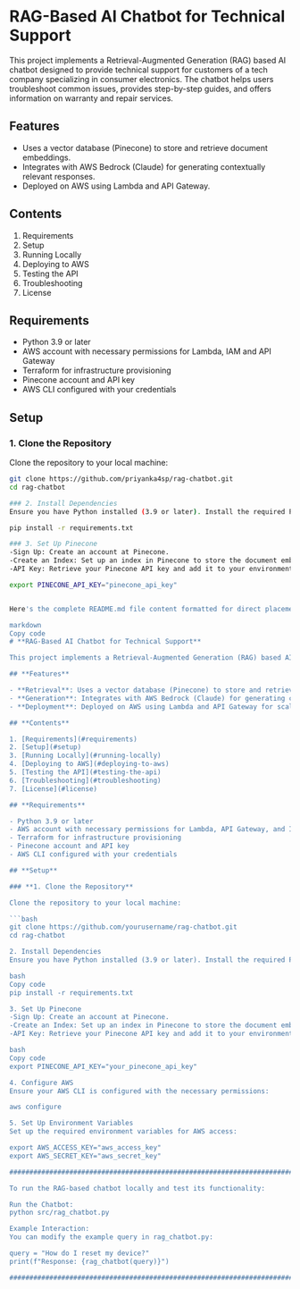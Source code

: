 # RAG-Based AI Chatbot for Technical Support

This project implements a Retrieval-Augmented Generation (RAG) based AI chatbot designed to provide technical support for customers of a tech company specializing in consumer electronics. The chatbot helps users troubleshoot common issues, provides step-by-step guides, and offers information on warranty and repair services.

## Features

- Uses a vector database (Pinecone) to store and retrieve document embeddings.
- Integrates with AWS Bedrock (Claude) for generating contextually relevant responses.
- Deployed on AWS using Lambda and API Gateway.

## Contents

1. Requirements
2. Setup
3. Running Locally
4. Deploying to AWS
5. Testing the API
6. Troubleshooting
7. License
  
## Requirements

- Python 3.9 or later
- AWS account with necessary permissions for Lambda, IAM and API Gateway
- Terraform for infrastructure provisioning
- Pinecone account and API key
- AWS CLI configured with your credentials

## Setup

### 1. Clone the Repository
Clone the repository to your local machine:

```bash
git clone https://github.com/priyanka4sp/rag-chatbot.git
cd rag-chatbot

### 2. Install Dependencies
Ensure you have Python installed (3.9 or later). Install the required Python packages:

pip install -r requirements.txt

### 3. Set Up Pinecone
-Sign Up: Create an account at Pinecone.
-Create an Index: Set up an index in Pinecone to store the document embeddings.
-API Key: Retrieve your Pinecone API key and add it to your environment variables.

export PINECONE_API_KEY="pinecone_api_key"


Here's the complete README.md file content formatted for direct placement in your Git repository. You can copy this content into a README.md file in your project directory.

markdown
Copy code
# **RAG-Based AI Chatbot for Technical Support**

This project implements a Retrieval-Augmented Generation (RAG) based AI chatbot designed to provide technical support for customers of a tech company specializing in consumer electronics. The chatbot helps users troubleshoot common issues, provides step-by-step guides, and offers information on warranty and repair services.

## **Features**

- **Retrieval**: Uses a vector database (Pinecone) to store and retrieve document embeddings.
- **Generation**: Integrates with AWS Bedrock (Claude) for generating contextually relevant responses.
- **Deployment**: Deployed on AWS using Lambda and API Gateway for scalable serverless operation.

## **Contents**

1. [Requirements](#requirements)
2. [Setup](#setup)
3. [Running Locally](#running-locally)
4. [Deploying to AWS](#deploying-to-aws)
5. [Testing the API](#testing-the-api)
6. [Troubleshooting](#troubleshooting)
7. [License](#license)

## **Requirements**

- Python 3.9 or later
- AWS account with necessary permissions for Lambda, API Gateway, and IAM
- Terraform for infrastructure provisioning
- Pinecone account and API key
- AWS CLI configured with your credentials

## **Setup**

### **1. Clone the Repository**

Clone the repository to your local machine:

```bash
git clone https://github.com/yourusername/rag-chatbot.git
cd rag-chatbot

2. Install Dependencies
Ensure you have Python installed (3.9 or later). Install the required Python packages:

bash
Copy code
pip install -r requirements.txt

3. Set Up Pinecone
-Sign Up: Create an account at Pinecone.
-Create an Index: Set up an index in Pinecone to store the document embeddings.
-API Key: Retrieve your Pinecone API key and add it to your environment variables.

bash
Copy code
export PINECONE_API_KEY="your_pinecone_api_key"

4. Configure AWS
Ensure your AWS CLI is configured with the necessary permissions:

aws configure

5. Set Up Environment Variables
Set up the required environment variables for AWS access:

export AWS_ACCESS_KEY="aws_access_key"
export AWS_SECRET_KEY="aws_secret_key"

############################################################################################################################################

To run the RAG-based chatbot locally and test its functionality:

Run the Chatbot:
python src/rag_chatbot.py

Example Interaction:
You can modify the example query in rag_chatbot.py:

query = "How do I reset my device?"
print(f"Response: {rag_chatbot(query)}")

##################################################################################################################################################

